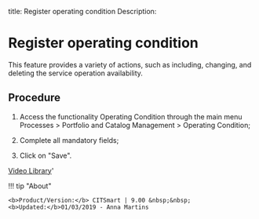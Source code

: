 title: Register operating condition
Description: 
# Register operating condition

This feature provides a variety of actions, such as including, changing, and deleting the service operation availability.


Procedure
-------------

1.  Access the functionality Operating Condition through the main menu Processes
    \> Portfolio and Catalog Management \> Operating Condition;

2.  Complete all mandatory fields;

3.  Click on "Save".


<i class='fa fa-youtube-play  fa-2x' style='color:#97ce17;vertical-align: middle;'> </i> [Video Library](https://www.youtube.com/playlist?list=PLB5qK2uzf2RPsG8HdkE7qEHB39yEI_T8y)'

!!! tip "About"

    <b>Product/Version:</b> CITSmart | 9.00 &nbsp;&nbsp;
    <b>Updated:</b>01/03/2019 - Anna Martins
